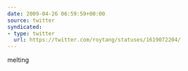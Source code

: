 ```yaml
---
date: 2009-04-26 06:59:59+00:00
source: twitter
syndicated:
- type: twitter
  url: https://twitter.com/roytang/statuses/1619072204/
---
```


melting